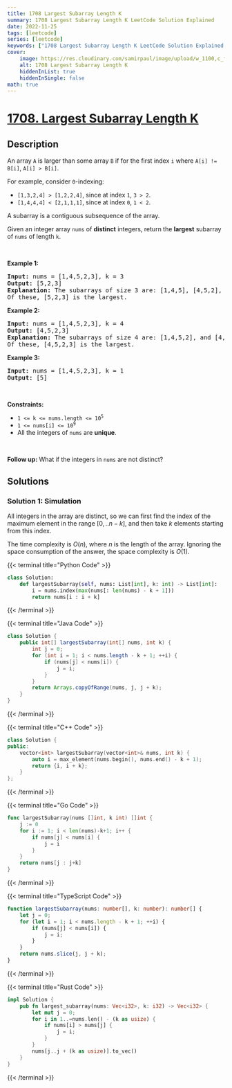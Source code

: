 ```yaml
---
title: 1708 Largest Subarray Length K
summary: 1708 Largest Subarray Length K LeetCode Solution Explained
date: 2022-11-25
tags: [leetcode]
series: [leetcode]
keywords: ["1708 Largest Subarray Length K LeetCode Solution Explained in all languages", "1708 Largest Subarray Length K", "LeetCode", "leetcode solution in Python3 C++ Java Go PHP Ruby Swift TypeScript Rust C# JavaScript C", "GeeksforGeeks", "InterviewBit", "Coding Ninjas", "HackerRank", "HackerEarth", "CodeChef", "TopCoder", "AlgoExpert", "freeCodeCamp", "Codeforces", "GitHub", "AtCoder", "Samir Paul"]
cover:
    image: https://res.cloudinary.com/samirpaul/image/upload/w_1100,c_fit,co_rgb:FFFFFF,l_text:Arial_75_bold:1708 Largest Subarray Length K - Solution Explained/problem-solving.webp
    alt: 1708 Largest Subarray Length K
    hiddenInList: true
    hiddenInSingle: false
math: true
---
```



# [1708. Largest Subarray Length K](https://leetcode.com/problems/largest-subarray-length-k)


## Description

<p>An array <code>A</code> is larger than some array <code>B</code> if for the first index <code>i</code> where <code>A[i] != B[i]</code>, <code>A[i] &gt; B[i]</code>.</p>

<p>For example, consider <code>0</code>-indexing:</p>

<ul>
	<li><code>[1,3,2,4] &gt; [1,2,2,4]</code>, since at index <code>1</code>, <code>3 &gt; 2</code>.</li>
	<li><code>[1,4,4,4] &lt; [2,1,1,1]</code>, since at index <code>0</code>, <code>1 &lt; 2</code>.</li>
</ul>

<p>A subarray is a contiguous subsequence of the array.</p>

<p>Given an integer array <code>nums</code> of <strong>distinct</strong> integers, return the <strong>largest</strong> subarray of <code>nums</code> of length <code>k</code>.</p>

<p>&nbsp;</p>
<p><strong class="example">Example 1:</strong></p>

<pre>
<strong>Input:</strong> nums = [1,4,5,2,3], k = 3
<strong>Output:</strong> [5,2,3]
<strong>Explanation:</strong> The subarrays of size 3 are: [1,4,5], [4,5,2], and [5,2,3].
Of these, [5,2,3] is the largest.</pre>

<p><strong class="example">Example 2:</strong></p>

<pre>
<strong>Input:</strong> nums = [1,4,5,2,3], k = 4
<strong>Output:</strong> [4,5,2,3]
<strong>Explanation:</strong> The subarrays of size 4 are: [1,4,5,2], and [4,5,2,3].
Of these, [4,5,2,3] is the largest.</pre>

<p><strong class="example">Example 3:</strong></p>

<pre>
<strong>Input:</strong> nums = [1,4,5,2,3], k = 1
<strong>Output:</strong> [5]
</pre>

<p>&nbsp;</p>
<p><strong>Constraints:</strong></p>

<ul>
	<li><code>1 &lt;= k &lt;= nums.length &lt;= 10<sup>5</sup></code></li>
	<li><code>1 &lt;= nums[i] &lt;= 10<sup>9</sup></code></li>
	<li>All the integers of <code>nums</code> are <strong>unique</strong>.</li>
</ul>

<p>&nbsp;</p>
<strong>Follow up:</strong> What if the integers in <code>nums</code> are not distinct?

## Solutions

### Solution 1: Simulation

All integers in the array are distinct, so we can first find the index of the maximum element in the range $[0,..n-k]$, and then take $k$ elements starting from this index.

The time complexity is $O(n)$, where $n$ is the length of the array. Ignoring the space consumption of the answer, the space complexity is $O(1)$.

<!-- tabs:start -->

{{< terminal title="Python Code" >}}
```python
class Solution:
    def largestSubarray(self, nums: List[int], k: int) -> List[int]:
        i = nums.index(max(nums[: len(nums) - k + 1]))
        return nums[i : i + k]
```
{{< /terminal >}}

{{< terminal title="Java Code" >}}
```java
class Solution {
    public int[] largestSubarray(int[] nums, int k) {
        int j = 0;
        for (int i = 1; i < nums.length - k + 1; ++i) {
            if (nums[j] < nums[i]) {
                j = i;
            }
        }
        return Arrays.copyOfRange(nums, j, j + k);
    }
}
```
{{< /terminal >}}

{{< terminal title="C++ Code" >}}
```cpp
class Solution {
public:
    vector<int> largestSubarray(vector<int>& nums, int k) {
        auto i = max_element(nums.begin(), nums.end() - k + 1);
        return {i, i + k};
    }
};
```
{{< /terminal >}}

{{< terminal title="Go Code" >}}
```go
func largestSubarray(nums []int, k int) []int {
	j := 0
	for i := 1; i < len(nums)-k+1; i++ {
		if nums[j] < nums[i] {
			j = i
		}
	}
	return nums[j : j+k]
}
```
{{< /terminal >}}

{{< terminal title="TypeScript Code" >}}
```ts
function largestSubarray(nums: number[], k: number): number[] {
    let j = 0;
    for (let i = 1; i < nums.length - k + 1; ++i) {
        if (nums[j] < nums[i]) {
            j = i;
        }
    }
    return nums.slice(j, j + k);
}
```
{{< /terminal >}}

{{< terminal title="Rust Code" >}}
```rust
impl Solution {
    pub fn largest_subarray(nums: Vec<i32>, k: i32) -> Vec<i32> {
        let mut j = 0;
        for i in 1..=nums.len() - (k as usize) {
            if nums[i] > nums[j] {
                j = i;
            }
        }
        nums[j..j + (k as usize)].to_vec()
    }
}
```
{{< /terminal >}}

<!-- tabs:end -->

<!-- end -->

